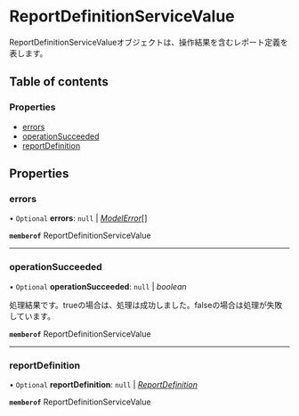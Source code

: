 # ReportDefinitionServiceValue


<div lang=\"ja\">ReportDefinitionServiceValueオブジェクトは、操作結果を含むレポート定義を表します。</div> 

## Table of contents

### Properties

- [errors](reportdefinitionservicevalue.md#errors)
- [operationSucceeded](reportdefinitionservicevalue.md#operationsucceeded)
- [reportDefinition](reportdefinitionservicevalue.md#reportdefinition)

## Properties

### errors

• `Optional` **errors**: ``null`` \| [*ModelError*](modelerror.md)[]

**`memberof`** ReportDefinitionServiceValue

___

### operationSucceeded

• `Optional` **operationSucceeded**: ``null`` \| *boolean*

<div lang=\"ja\">処理結果です。trueの場合は、処理は成功しました。falseの場合は処理が失敗しています。</div> 

**`memberof`** ReportDefinitionServiceValue

___

### reportDefinition

• `Optional` **reportDefinition**: ``null`` \| [*ReportDefinition*](reportdefinition.md)

**`memberof`** ReportDefinitionServiceValue
